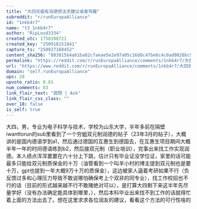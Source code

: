 ```yaml
---
title: "大四穷蛆有润德想法求建议或者骂醒"
subreddit: "r/runEuropaAlliance"
id: "1nkb4r7"
name: "t3_1nkb4r7"
author: "RipLoud3334"
created_utc: 1758208721
created_key: "250918151841"
capture_ts: "250927160452"
content_sha256: "883815b4a61ba82cfaeae5e2e97a05c16d8c47be6c4c0ad0826bc9a205f8da62"
permalink: "https://reddit.com/r/runEuropaAlliance/comments/1nkb4r7/大四穷蛆有润德想法求建议或者骂醒/"
url: "https://www.reddit.com/r/runEuropaAlliance/comments/1nkb4r7/大四穷蛆有润德想法求建议或者骂醒/"
domain: "self.runEuropaAlliance"
ups: 28
upvote_ratio: 0.81
num_comments: 83
link_flair_text: "提問 | Ask"
link_flair_css_class: ""
over_18: false
is_self: true
---
```


大四，男，专业为电子科学与技术，学校为山东大学，半年多前在隔壁iwanttorun的sub里看到了一个穷蛆双元制润德的帖子（23年3月的帖子），大概讲的是国内德语学到a1，然后通过德国的互惠生到德国去，在互惠生项目期间大概半年一年的时间德语练到b2，然后接双元制（职业培训），完事出来找工作实现润德。本人绩点浑浑噩噩在六十分上下跳，估计只有毕业证没学位证，家里的话可能最多只能给双元制质保金的十万（油管看到一个叫羊小村的博主提到双元制也是要十万，gpt也提到一年大概9万十万的质保金），这边被家人逼着考研如果不行（负反馈过多和心理压力导致不敢说哪怕确保考上个双非的同专业），找工作校招也不行的话（目前的形式越来越不行不敢赌绝对可以），是打算大四剩下来这半年先尽量学好（没有办法确定能具体到哪里，），然后本科毕业出来找不到工作的话就得忙着上面的方法出去了。想在这里求求各位润友的建议，看看这个方法的可行性啥的
